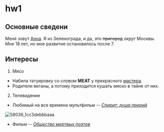 # hw1

## Основные сведени

Меня зовут [Анна](/https://vk.com/wfl_annushka "приятно познакомиться"). Я из Зеленограда, и да, это ~~пригород~~ *округ* Москвы. Мне 18 лет, но мое развитие остановилось после 7. 

## Интересы

1. Мясо
  - Набила татуировку со словом **MEAT** у прекрасного [мастера](/https://vk.com/hainttoo "веган и феминистка").
  - Родители веганы, а потому приходится кушать мяско в тайне от них. 
2. Телевидение
  - Любимый на все времена мультфильм -- [*Спирит: душа прерий*](/https://en.wikipedia.org/wiki/Spirit:_Stallion_of_the_Cimarron "masterpiece")
  
  ![58036_1cc3debbbaaa](https://user-images.githubusercontent.com/35367037/35472023-8a1e8c06-0378-11e8-845f-d26d7e1ee9c5.jpg)
  - Фильм -- [*Общество мертвых поэтов*](/https://en.wikipedia.org/wiki/Dead_Poets_Society "CAPTAIN, MY CAPTAIN")
  
